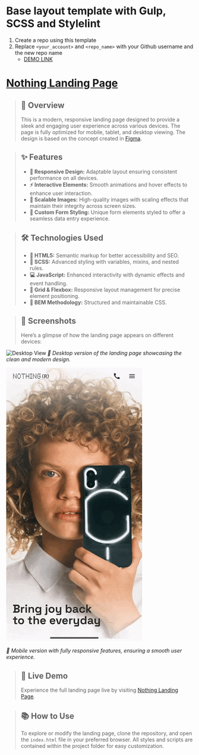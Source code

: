 # Base layout template with Gulp, SCSS and Stylelint
1. Create a repo using this template
1. Replace `<your_account>` and `<repo_name>` with your Github username and the new repo name
    - [DEMO LINK](https://<your_account>.github.io/<repo_name>/)
# [Nothing Landing Page](https://fetrw.github.io/Nothing-landing/)

> ## 🔷 Overview
> This is a modern, responsive landing page designed to provide a sleek and engaging user experience across various devices. The page is fully optimized for mobile, tablet, and desktop viewing. The design is based on the concept created in [Figma](https://www.figma.com/design/DtkQmQ797hk0nI4KfMi2Uq/BOSE-New-Version?node-id=6802-376&t=OrIGEF9hxm6FTBmq-0).

> ## ✨ Features
> - **📱 Responsive Design:** Adaptable layout ensuring consistent performance on all devices.
> - **⚡ Interactive Elements:** Smooth animations and hover effects to enhance user interaction.
> - **🌆 Scalable Images:** High-quality images with scaling effects that maintain their integrity across screen sizes.
> - **📝 Custom Form Styling:** Unique form elements styled to offer a seamless data entry experience.

> ## 🛠 Technologies Used
> - **📝 HTML5:** Semantic markup for better accessibility and SEO.
> - **🎨 SCSS:** Advanced styling with variables, mixins, and nested rules.
> - **💻 JavaScript:** Enhanced interactivity with dynamic effects and event handling.
> - **🔲 Grid & Flexbox:** Responsive layout management for precise element positioning.
> - **📂 BEM Methodology:** Structured and maintainable CSS.

> ## 📸 Screenshots
> Here’s a glimpse of how the landing page appears on different devices:

![Desktop View](/src/examples/desktop.gif)
*📱 Desktop version of the landing page showcasing the clean and modern design.*

![Mobile View](/src/examples/phone.gif)

*📱 Mobile version with fully responsive features, ensuring a smooth user experience.*

> ## 🔗 Live Demo
> Experience the full landing page live by visiting [Nothing Landing Page](https://fetrw.github.io/Nothing-landing/).

> ## 📚 How to Use
> To explore or modify the landing page, clone the repository, and open the `index.html` file in your preferred browser. All styles and scripts are contained within the project folder for easy customization.
